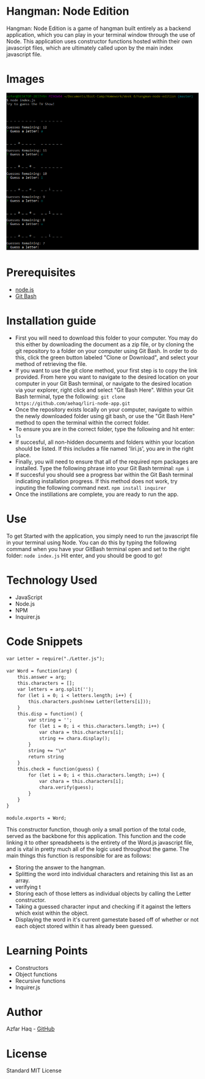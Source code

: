 # Hangman: Node Edition
Hangman: Node Edition is a game of hangman built entirely as a backend application, which you can play in your terminal window through the use of Node. This application uses constructor functions hosted within their own javascript files, which are ultimately called upon by the main index javascript file.

# Images
![Preview](assets/images/preview.PNG)

# Prerequisites
- [node.js](https://nodejs.org/en/)
- [Git Bash](https://git-scm.com/downloads)

# Installation guide
- First you will need to download this folder to your computer. You may do this either by downloading the document as a zip file, or by cloning the git repository to a folder on your computer using Git Bash. In order to do this, click the green button labeled "Clone or Download", and select your method of retrieving the file.
- If you want to use the git clone method, your first step is to copy the link provided. From here you want to navigate to the desired location on your computer in your Git Bash terminal, or navigate to the desired location via your explorer, right click and select "Git Bash Here". Within your Git Bash terminal, type the following: 
`git clone https://github.com/aehaq/liri-node-app.git`
- Once the repository exists locally on your computer, navigate to within the newly downloaded folder using git bash, or use the "Git Bash Here" method to open the terminal within the correct folder.
- To ensure you are in the correct folder, type the following and hit enter: 
`ls`
- If succesful, all non-hidden documents and folders within your location should be listed. If this includes a file named 'liri.js', you are in the right place.
- Finally, you will need to ensure that all of the required npm packages are installed. Type the following phrase into your Git Bash terminal: 
`npm i`
- If succesful you should see a progress bar within the Git Bash terminal indicating installation progress. If this method does not work, try inputing the following command next.
`npm install inquirer`
- Once the instillations are complete, you are ready to run the app. 

# Use
To get Started with the application, you simply need to run the javascript file in your terminal using Node. You can do this by typing the following command when you have your GitBash terminal open and set to the right folder:
`node index.js`
Hit enter, and you should be good to go!

# Technology Used
- JavaScript
- Node.js
- NPM
- Inquirer.js

# Code Snippets
```
var Letter = require("./Letter.js");

var Word = function(arg) {
    this.answer = arg;
    this.characters = [];
    var letters = arg.split('');
    for (let i = 0; i < letters.length; i++) {
        this.characters.push(new Letter(letters[i]));
    }
    this.disp = function() {
        var string = '';
        for (let i = 0; i < this.characters.length; i++) {
            var chara = this.characters[i];
            string += chara.display();
        }
        string += "\n"
        return string
    }
    this.check = function(guess) {
        for (let i = 0; i < this.characters.length; i++) {
            var chara = this.characters[i];
            chara.verify(guess);
        }
    }
}

module.exports = Word;
```
This constructor function, though only a small portion of the total code, served as the backbone for this application. This function and the code linking it to other spreadsheets is the entirety of the Word.js javascript file, and is vital in pretty much all of the logic used throughout the game. The main things this function is responsible for are as follows:
- Storing the answer to the hangman.
- Splitting the word into individual characters and retaining this list as an array.
- verifying t
- Storing each of those letters as individual objects by calling the Letter constructor.
- Taking a guessed character input and checking if it against the letters which exist within the object.
- Displaying the word in it's current gamestate based off of whether or not each object stored within it has already been guessed.


# Learning Points
- Constructors
- Object functions
- Recursive functions
- Inquirer.js

# Author 
Azfar Haq - [GitHub](https://github.com/aehaq)

# License
Standard MIT License
